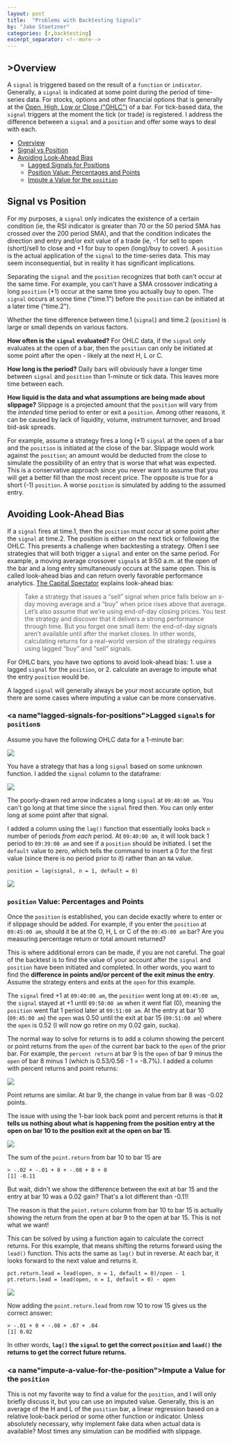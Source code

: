 ```yaml
---
layout: post
title:  "Problems with Backtesting Signals"
by: "Jake Stoetzner"
categories: [r,backtesting]
excerpt_separator: <!--more-->
---
```


## <a name="overview">>Overview

A ```signal``` is triggered based on the result of a ```function``` or ```indicator```.  Generally, a ```signal``` is indicated at some point during the period of time-series data.  For stocks, options and other financial options that is generally at the [Open, High, Low or Close ("OHLC")](https://en.wikipedia.org/wiki/Open-high-low-close_chart) of a bar.  For tick-based data, the ```signal``` triggers at the moment the tick (or trade) is registered.  I address the difference between a ```signal``` and a ```position``` and offer some ways to deal with each.
<!--more-->

* [Overview](#overview)
* [Signal vs Position](#signal-vs-position)
* [Avoiding Look-Ahead Bias](#avoiding-look-ahead-bias)
	* [Lagged Signals for Positions](#lagged-signals-for-positions)
	* [Position Value: Percentages and Points](#position-value-percentages-and-points)
	* [Impute a Value for the ```position```](#impute-a-value-for-the-position)


## <a name="signal-vs-position">Signal vs Position

For my purposes, a ```signal``` only indicates the existence of a certain condition (ie, the RSI indicator is greater than 70 or the 50 period SMA has crossed over the 200 period SMA), and that the condition indicates the direction and entry and/or exit value of a trade (ie, -1 for sell to open (short)/sell to close and +1 for buy to open (long)/buy to cover).  A ```position``` is the actual application of the ```signal``` to the time-series data.  This may seem inconsequential, but in reality it has significant implications.

Separating the ```signal``` and the ```position``` recognizes that both can't occur at the same time.  For example, you can't have a SMA crossover indicating a long ```position``` (+1) occur at the same time you actually buy to open.  The ```signal``` occurs at some time ("time.1") before the ```position``` can be initiated at a later time ("time.2").

Whether the time difference between time.1 (```signal```) and time.2 (```position```) is large or small depends on various factors.

**How often is the ```signal``` evaluated?**  For OHLC data, if the ```signal``` only evaluates at the open of a bar, then the ```position``` can only be initiated at some point after the open - likely at the next H, L or C.

**How long is the period?**  Daily bars will obviously have a longer time between ```signal``` and ```position``` than 1-minute or tick data.  This leaves more time between each.

**How liquid is the data and what assumptions are being made about slippage?**  Slippage is a projected amount that the ```position``` will vary from the *intended* time period to enter or exit a ```position```.  Among other reasons, it can be caused by lack of liquidity, volume, instrument turnover, and broad bid-ask spreads.  

For example, assume a strategy fires a long (+1) ```signal``` at the open of a bar and the ```position``` is initiated at the close of the bar.  Slippage would work against the ```position```; an amount would be deducted from the close to simulate the possibility of an entry that is worse that what was expected.  This is a conservative approach since you never want to assume that you will get a better fill than the most recent price.  The opposite is true for a short (-1) ```position```.  A worse ```position``` is simulated by adding to the assumed entry.

## <a name="avoiding-look-ahead-bias">Avoiding Look-Ahead Bias

If a ```signal``` fires at time.1, then the ```position``` must occur at some point after the ```signal``` at time.2.  The position is either on the next tick or following the OHLC.  This presents a challenge when backtesting a strategy.  Often I see strategies that will both trigger a ```signal``` and enter on the same period.  For example, a moving average crossover ```signal```s at 9:50 a.m. at the open of the bar and a long entry simultaneously occurs at the same open.  This is called look-ahead bias and can return overly favorable performance analytics.  [The Capital Spectator](https://www.capitalspectator.com/3-common-backtesting-traps-with-easy-solutions/) explains look-ahead bias:

>Take a strategy that issues a “sell” signal when price falls below an x-day moving average and a “buy” when price rises above that average. Let’s also assume that we’re using end-of-day closing prices. You test the strategy and discover that it delivers a strong performance through time. But you forget one small item: the end-of-day signals aren’t available until after the market closes. In other words, calculating returns for a real-world version of the strategy requires using lagged “buy” and “sell” signals.

For OHLC bars, you have two options to avoid look-ahead bias:
	1. use a lagged ```signal``` for the ```position```, or
	2. calculate an average to impute what the entry ```position``` would be.  

A lagged ```signal``` will generally always be your most accurate option, but there are some cases where imputing a value can be more conservative.

### <a name"lagged-signals-for-positions">Lagged ```signal```s for ```position```s
Assume you have the following OHLC data for a 1-minute bar:

![](/assets/img/20201013_ohlc_data_table.PNG)

You have a strategy that has a long ```signal``` based on some unknown function.  I added the ```signal``` column to the dataframe:

![](/assets/img/20201013_ohlc_data_table_signal.PNG)

The poorly-drawn red arrow indicates a long ```signal``` at ```09:40:00 am```.  You can't go long at that time since the ```signal``` fired then. You can only enter long at some point after that signal.

I added a column using the ```lag()``` function that essentially looks back ```n``` number of periods *from each* period.  At ```09:40:00 am```, it will look back 1 period to ```09:39:00 am``` and see if a ```position``` should be initiated.  I set the ```default``` value to zero, which tells the command to insert a 0 for the first value (since there is no period prior to it) rather than an ```NA``` value.

```
position = lag(signal, n = 1, default = 0)
```
![](/assets/img/20201013_ohlc_data_table_position.PNG)

### <a name="position-value-percentages-and-points">```position``` Value: Percentages and Points

Once the ```position``` is established, you can decide exactly where to enter or if slippage should be added.  For example, if you enter the ```position``` at ```09:45:00 am```, should it be at the O, H, L or C of the ```09:45:00 am``` bar?  Are you measuring percentage return or total amount returned?

This is where additional errors can be made, if you are not careful.  The goal of the backtest is to find the value of your account after the ```signal``` and ```position``` have been initiated and completed.  In other words, you want to find the **difference in points and/or percent of the exit minus the entry**.   Assume the strategy enters and exits at the ```open``` for this example.

The ```signal``` fired +1 at ```09:40:00 am```, the ```position``` went long at ```09:45:00 am```, the ```signal``` stayed at +1 until ```09:50:00 am``` when it went flat (0), meaning the ```position``` went flat 1 period later at ```09:51:00 am```.  At the entry at bar 10 (```09:45:00 am```) the ```open``` was 0.50 until the exit at bar 15 (```09:51:00 am```) where the ```open``` is 0.52 (I will now go retire on my 0.02 gain, sucka).  

The normal way to solve for returns is to add a column showing the percent or point returns from the ```open``` of the current bar back to the ```open``` of the prior bar.  For example, the ```percent return``` at bar 9 is the ```open``` of bar 9 minus the ```open``` of bar 8 minus 1 (which is 0.53/0.56 - 1 = -8.7%). I added a column with percent returns and point returns:

![](/assets/img/20201013_ohlc_data_table_pct.PNG)

Point returns are similar.  At bar 9, the change in value from bar 8 was -0.02 points.

The issue with using the 1-bar look back point and percent returns is that **it tells us nothing about what is happening from the position entry at the open on bar 10 to the position exit at the open on bar 15**.

![](/assets/img/20201013_ohlc_data_table_wrong.PNG)

The sum of the ```point.return``` from bar 10 to bar 15 are
```
> -.02 + -.01 + 0 + -.08 + 0 + 0
[1] -0.11
```

But wait, didn't we show the difference between the exit at bar 15 and the entry at bar 10 was a 0.02 gain?  That's a lot different than -0.11!

The reason is that the ```point.return``` column from bar 10 to bar 15 is actually showing the return from the open at bar 9 to the open at bar 15.  This is not what we want!

This can be solved by using a function again to calculate the correct returns.  For this example, that means shifting the returns forward using the ```lead()``` function.  This acts the same as ```lag()``` but in reverse.  At each bar, it looks forward to the next value and returns it.

```
pct.return.lead = lead(open, n = 1, default = 0)/open - 1
pt.return.lead = lead(open, n = 1, default = 0) - open
```

![](/assets/img/20201013_ohlc_data_table_lead.PNG)

Now adding the ```point.return.lead``` from row 10 to row 15 gives us the correct answer:

```
> -.01 + 0 + -.08 + .07 + .04
[1] 0.02
```

In other words, **```lag()``` the ```signal``` to get the correct ```position``` and ```lead()``` the returns to get the correct future returns.**

### <a name"impute-a-value-for-the-position">Impute a Value for the ```position```

This is not my favorite way to find a value for the ```position```, and I will only briefly discuss it, but you can use an imputed value.  Generally, this is an average of the H and L of the ```position``` bar, a linear regression based on a relative look-back period or some other function or indicator.  Unless absolutely necessary, why implement fake data when actual data is available?  Most times any simulation can be modified with slippage.

